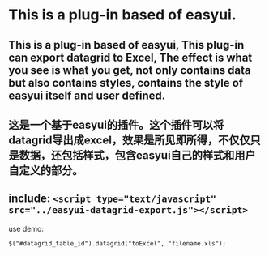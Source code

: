 # **This is a plug-in based of easyui.** 
This is a plug-in based of easyui, This plug-in can export datagrid to Excel, The effect is what you see is what you get, not only contains data but also contains styles, contains the style of easyui itself and user defined.
---
这是一个基于easyui的插件。这个插件可以将datagrid导出成excel，效果是所见即所得，不仅仅只是数据，还包括样式，包含easyui自己的样式和用户自定义的部分。
---
include:
`<script type="text/javascript" src="../easyui-datagrid-export.js"></script>`
---
use demo:
```
$("#datagrid_table_id").datagrid("toExcel", "filename.xls");
```